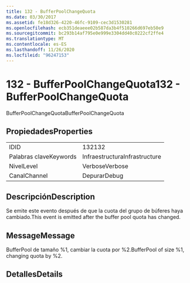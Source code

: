 ```yaml
---
title: 132 - BufferPoolChangeQuota
ms.date: 03/30/2017
ms.assetid: fe18d326-4220-46fc-9109-cec3d1530281
ms.openlocfilehash: ecb351deaeee02b587da3b4f510266d697eb50e9
ms.sourcegitcommit: bc293b14af795e0e999e3304dd40c0222cf2ffe4
ms.translationtype: MT
ms.contentlocale: es-ES
ms.lasthandoff: 11/26/2020
ms.locfileid: "96247153"
---
```

# <a name="132---bufferpoolchangequota"></a><span data-ttu-id="12bbc-102">132 - BufferPoolChangeQuota</span><span class="sxs-lookup"><span data-stu-id="12bbc-102">132 - BufferPoolChangeQuota</span></span>

<span data-ttu-id="12bbc-103">BufferPoolChangeQuota</span><span class="sxs-lookup"><span data-stu-id="12bbc-103">BufferPoolChangeQuota</span></span>  
  
## <a name="properties"></a><span data-ttu-id="12bbc-104">Propiedades</span><span class="sxs-lookup"><span data-stu-id="12bbc-104">Properties</span></span>  
  
|||  
|-|-|  
|<span data-ttu-id="12bbc-105">ID</span><span class="sxs-lookup"><span data-stu-id="12bbc-105">ID</span></span>|<span data-ttu-id="12bbc-106">132</span><span class="sxs-lookup"><span data-stu-id="12bbc-106">132</span></span>|  
|<span data-ttu-id="12bbc-107">Palabras clave</span><span class="sxs-lookup"><span data-stu-id="12bbc-107">Keywords</span></span>|<span data-ttu-id="12bbc-108">Infraestructura</span><span class="sxs-lookup"><span data-stu-id="12bbc-108">Infrastructure</span></span>|  
|<span data-ttu-id="12bbc-109">Nivel</span><span class="sxs-lookup"><span data-stu-id="12bbc-109">Level</span></span>|<span data-ttu-id="12bbc-110">Verbose</span><span class="sxs-lookup"><span data-stu-id="12bbc-110">Verbose</span></span>|  
|<span data-ttu-id="12bbc-111">Canal</span><span class="sxs-lookup"><span data-stu-id="12bbc-111">Channel</span></span>|<span data-ttu-id="12bbc-112">Depurar</span><span class="sxs-lookup"><span data-stu-id="12bbc-112">Debug</span></span>|  
  
## <a name="description"></a><span data-ttu-id="12bbc-113">Descripción</span><span class="sxs-lookup"><span data-stu-id="12bbc-113">Description</span></span>  

 <span data-ttu-id="12bbc-114">Se emite este evento después de que la cuota del grupo de búferes haya cambiado.</span><span class="sxs-lookup"><span data-stu-id="12bbc-114">This event is emitted after the buffer pool quota has changed.</span></span>  
  
## <a name="message"></a><span data-ttu-id="12bbc-115">Message</span><span class="sxs-lookup"><span data-stu-id="12bbc-115">Message</span></span>  

 <span data-ttu-id="12bbc-116">BufferPool de tamaño %1, cambiar la cuota por %2.</span><span class="sxs-lookup"><span data-stu-id="12bbc-116">BufferPool of size %1, changing quota by %2.</span></span>  
  
## <a name="details"></a><span data-ttu-id="12bbc-117">Detalles</span><span class="sxs-lookup"><span data-stu-id="12bbc-117">Details</span></span>
